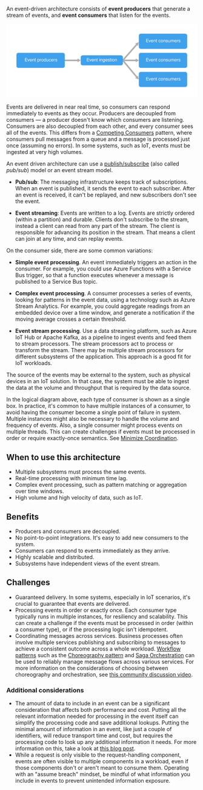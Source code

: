 An event-driven architecture consists of **event producers** that generate a stream of events, and **event consumers** that listen for the events.

![Diagram of an event-driven architecture style](./images/event-driven.svg)

Events are delivered in near real time, so consumers can respond immediately to events as they occur. Producers are decoupled from consumers &mdash; a producer doesn't know which consumers are listening. Consumers are also decoupled from each other, and every consumer sees all of the events. This differs from a [Competing Consumers][competing-consumers] pattern, where consumers pull messages from a queue and a message is processed just once (assuming no errors). In some systems, such as IoT, events must be ingested at very high volumes.

An event driven architecture can use a [publish/subscribe](/azure/architecture/patterns/publisher-subscriber) (also called _pub/sub_) model or an event stream model.

- **Pub/sub**: The messaging infrastructure keeps track of subscriptions. When an event is published, it sends the event to each subscriber. After an event is received, it can't be replayed, and new subscribers don't see the event.

- **Event streaming**: Events are written to a log. Events are strictly ordered (within a partition) and durable. Clients don't subscribe to the stream, instead a client can read from any part of the stream. The client is responsible for advancing its position in the stream. That means a client can join at any time, and can replay events.

On the consumer side, there are some common variations:

- **Simple event processing**. An event immediately triggers an action in the consumer. For example, you could use Azure Functions with a Service Bus trigger, so that a function executes whenever a message is published to a Service Bus topic.

- **Complex event processing**. A consumer processes a series of events, looking for patterns in the event data, using a technology such as Azure Stream Analytics. For example, you could aggregate readings from an embedded device over a time window, and generate a notification if the moving average crosses a certain threshold.

- **Event stream processing**. Use a data streaming platform, such as Azure IoT Hub or Apache Kafka, as a pipeline to ingest events and feed them to stream processors. The stream processors act to process or transform the stream. There may be multiple stream processors for different subsystems of the application. This approach is a good fit for IoT workloads.

The source of the events may be external to the system, such as physical devices in an IoT solution. In that case, the system must be able to ingest the data at the volume and throughput that is required by the data source.

In the logical diagram above, each type of consumer is shown as a single box. In practice, it's common to have multiple instances of a consumer, to avoid having the consumer become a single point of failure in system. Multiple instances might also be necessary to handle the volume and frequency of events. Also, a single consumer might process events on multiple threads. This can create challenges if events must be processed in order or require exactly-once semantics. See [Minimize Coordination][minimize-coordination].

## When to use this architecture

- Multiple subsystems must process the same events.
- Real-time processing with minimum time lag.
- Complex event processing, such as pattern matching or aggregation over time windows.
- High volume and high velocity of data, such as IoT.

## Benefits

- Producers and consumers are decoupled.
- No point-to-point integrations. It's easy to add new consumers to the system.
- Consumers can respond to events immediately as they arrive.
- Highly scalable and distributed.
- Subsystems have independent views of the event stream.

## Challenges

- Guaranteed delivery. In some systems, especially in IoT scenarios, it's crucial to guarantee that events are delivered.
- Processing events in order or exactly once. Each consumer type typically runs in multiple instances, for resiliency and scalability. This can create a challenge if the events must be processed in order (within a consumer type), or if the processing logic isn't idempotent.
- Coordinating messages across services. Business processes often involve multiple services publishing and subscribing to messages to achieve a consistent outcome across a whole workload. [Workflow patterns](https://docs.particular.net/architecture/workflows) such as the [Choreography pattern](/azure/architecture/patterns/choreography) and [Saga Orchestration](/azure/architecture/reference-architectures/saga/saga#orchestration) can be used to reliably manage message flows across various services. For more information on the considerations of choosing between choreography and orchestration, see [this community discussion video](https://particular.net/webinars/2023-orchestration-choreography-qa).

### Additional considerations

- The amount of data to include in an event can be a significant consideration that affects both performance and cost. Putting all the relevant information needed for processing in the event itself can simplify the processing code and save additional lookups. Putting the minimal amount of information in an event, like just a couple of identifiers, will reduce transport time and cost, but requires the processing code to look up any additional information it needs. For more information on this, take a look at [this blog post](https://particular.net/blog/putting-your-events-on-a-diet).
- While a request is only visible to the request-handling component, events are often visible to multiple components in a workload, even if those components don't or aren't meant to consume them. Operating with an "assume breach" mindset, be mindful of what information you include in events to prevent unintended information exposure.

 <!-- links -->

[competing-consumers]: ../../patterns/competing-consumers.yml
[minimize-coordination]: ../design-principles/minimize-coordination.yml
